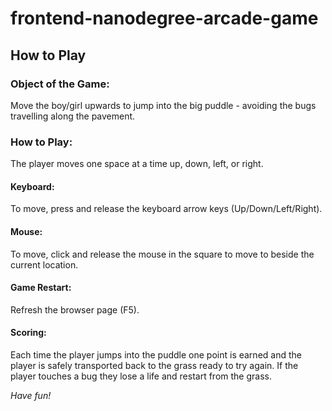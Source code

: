 frontend-nanodegree-arcade-game
===============================

How to Play
------------

### Object of the Game:
Move the boy/girl upwards to jump into the big puddle - avoiding the bugs travelling along the pavement.

### How to Play:
The player moves one space at a time up, down, left, or right.
#### Keyboard:
To move, press and release the keyboard arrow keys (Up/Down/Left/Right).
#### Mouse:
To move, click and release the mouse in the square to move to beside the current location.
#### Game Restart:
Refresh the browser page (F5).
#### Scoring:
Each time the player jumps into the puddle one point is earned and the player is safely transported back to the grass ready to try again. If the player touches a bug they lose a life and restart from the grass.

_Have fun!_
